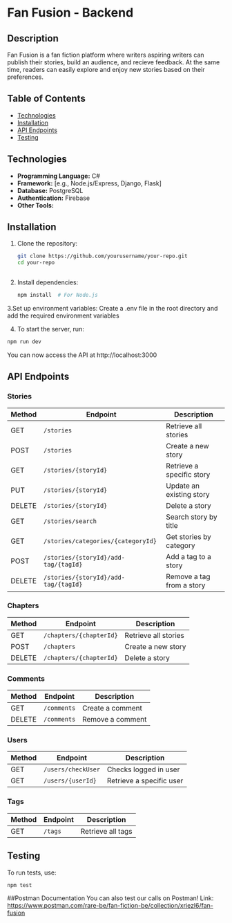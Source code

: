 # Fan Fusion - Backend

## Description

Fan Fusion is a fan fiction platform where writers aspiring writers can publish their stories, build an audience, and recieve feedback. At the same time, readers can easily explore and enjoy new stories based on their preferences. 

## Table of Contents

- [Technologies](#technologies)
- [Installation](#installation)
- [API Endpoints](#api-endpoints)
- [Testing](#testing)

## Technologies

- **Programming Language:** C#
- **Framework:** [e.g., Node.js/Express, Django, Flask]
- **Database:** PostgreSQL
- **Authentication:** Firebase
- **Other Tools:** 

## Installation

1. Clone the repository:
   ```bash
   git clone https://github.com/yourusername/your-repo.git
   cd your-repo
  
2. Install dependencies:
   ```bash
   npm install  # For Node.js

3.Set up environment variables: 
Create a .env file in the root directory and add the required environment variables 

4. To start the server, run:
 ```bash
npm run dev
```
You can now access the API at http://localhost:3000

## API Endpoints

### Stories
| Method | Endpoint                             | Description                   |
|--------|--------------------------------------|-------------------------------|
| GET    | `/stories`                           | Retrieve all stories          |
| POST   | `/stories`                           | Create a new story            |
| GET    | `/stories/{storyId}`                 | Retrieve a specific story     |
| PUT    | `/stories/{storyId}`                 | Update an existing story      |
| DELETE | `/stories/{storyId}`                 | Delete a story                |
| GET    | `/stories/search`                    | Search story by title         |
| GET    | `/stories/categories/{categoryId}`   | Get stories by category       |
| POST   | `/stories/{storyId}/add-tag/{tagId}` | Add a tag to a story          |
| DELETE | `/stories/{storyId}/add-tag/{tagId}` | Remove a tag from a story     |

### Chapters
| Method | Endpoint                           | Description                   |
|--------|------------------------------------|-------------------------------|
| GET    | `/chapters/{chapterId}`            | Retrieve all stories          |
| POST   | `/chapters`                        | Create a new story            |
| DELETE | `/chapters/{chapterId}`            | Delete a story                |

### Comments
| Method | Endpoint                           | Description                   |
|--------|------------------------------------|-------------------------------|
| GET    | `/comments`                        | Create a comment              |
| DELETE | `/comments`                        | Remove a comment              |

### Users
| Method | Endpoint                           | Description                   |
|--------|------------------------------------|-------------------------------|
| GET    | `/users/checkUser`                 | Checks logged in user         | 
| GET    | `/users/{userId}`                  | Retrieve a specific user      | 


### Tags
| Method | Endpoint                           | Description                   |
|--------|------------------------------------|-------------------------------|
| GET    | `/tags`                            | Retrieve all tags             | 


## Testing
To run tests, use:
```bash
npm test 
```

##Postman Documentation
You can also test our calls on Postman! 
Link: https://www.postman.com/rare-be/fan-fiction-be/collection/xriezl6/fan-fusion
